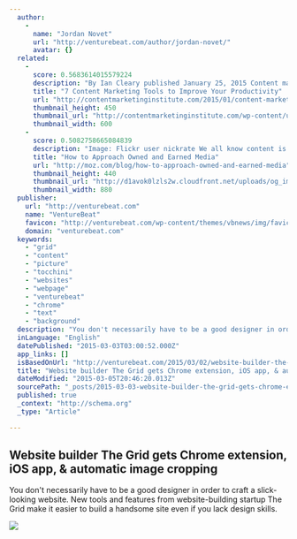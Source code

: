 ```yaml
---
  author: 
    - 
      name: "Jordan Novet"
      url: "http://venturebeat.com/author/jordan-novet/"
      avatar: {}
  related: 
    - 
      score: 0.5683614015579224
      description: "By Ian Cleary published January 25, 2015 Content marketing can be time-consuming. With a good plan you can become more effective, and using the right tools should be an important part of that. These seven tools will help make a big difference in your content marketing productivity."
      title: "7 Content Marketing Tools to Improve Your Productivity"
      url: "http://contentmarketinginstitute.com/2015/01/content-marketing-tools-improve-productivity/"
      thumbnail_height: 450
      thumbnail_url: "http://contentmarketinginstitute.com/wp-content/uploads/2015/01/Content-Marketing-Productivity-Tools-Cover.jpg"
      thumbnail_width: 600
    - 
      score: 0.5082758665084839
      description: "Image: Flickr user nickrate We all know content is king, but if your content marketing plan consists of blindly publishing daily blog posts on your website or submitting countless bylined articles (i.e., guest posts) to random outlets, your king will turn into the court jester."
      title: "How to Approach Owned and Earned Media"
      url: "http://moz.com/blog/how-to-approach-owned-and-earned-media"
      thumbnail_height: 440
      thumbnail_url: "http://d1avok0lzls2w.cloudfront.net/uploads/og_image/54cf221b1f63d9.30640157.jpg"
      thumbnail_width: 880
  publisher: 
    url: "http://venturebeat.com"
    name: "VentureBeat"
    favicon: "http://venturebeat.com/wp-content/themes/vbnews/img/favicon.ico"
    domain: "venturebeat.com"
  keywords: 
    - "grid"
    - "content"
    - "picture"
    - "tocchini"
    - "websites"
    - "webpage"
    - "venturebeat"
    - "chrome"
    - "text"
    - "background"
  description: "You don't necessarily have to be a good designer in order to craft a slick-looking website. New tools and features from website-building startup The Grid make it easier to build a handsome site even if you lack design skills."
  inLanguage: "English"
  datePublished: "2015-03-03T03:00:52.000Z"
  app_links: []
  isBasedOnUrl: "http://venturebeat.com/2015/03/02/website-builder-the-grid-gets-chrome-extension-ios-app-automatic-image-cropping/"
  title: "Website builder The Grid gets Chrome extension, iOS app, & automatic image cropping"
  dateModified: "2015-03-05T20:46:20.013Z"
  sourcePath: "_posts/2015-03-03-website-builder-the-grid-gets-chrome-extension-ios-app-and-a.md"
  published: true
  _context: "http://schema.org"
  _type: "Article"

---
```

<article style=""><h1>Website builder The Grid gets Chrome extension, iOS app, &amp; automatic image cropping</h1><p>You don't necessarily have to be a good designer in order to craft a slick-looking website. New tools and features from website-building startup The Grid make it easier to build a handsome site even if you lack design skills.</p><img src="http://i0.wp.com/venturebeat.com/wp-content/uploads/2015/03/The-Grid-layouts.jpg?fit=1200%2C1200" /></article>